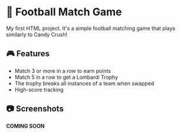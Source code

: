 # 🏈 Football Match Game

My first HTML project. It's a simple football matching game that plays similarly to Candy Crush!

## 🎮 Features

- Match 3 or more in a row to earn points
- Match 5 in a row to get a Lombardi Trophy
- The trophy breaks all instances of a team when swapped
- High-score tracking

## 📷 Screenshots

**COMING SOON**


